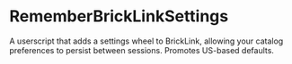 # RememberBrickLinkSettings
A userscript that adds a settings wheel to BrickLink, allowing your catalog preferences to persist between sessions. Promotes US-based defaults.
